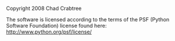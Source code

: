 Copyright 2008 Chad Crabtree

The software is licensed according to the terms of the PSF (Python Software Foundation) license found here: http://www.python.org/psf/license/